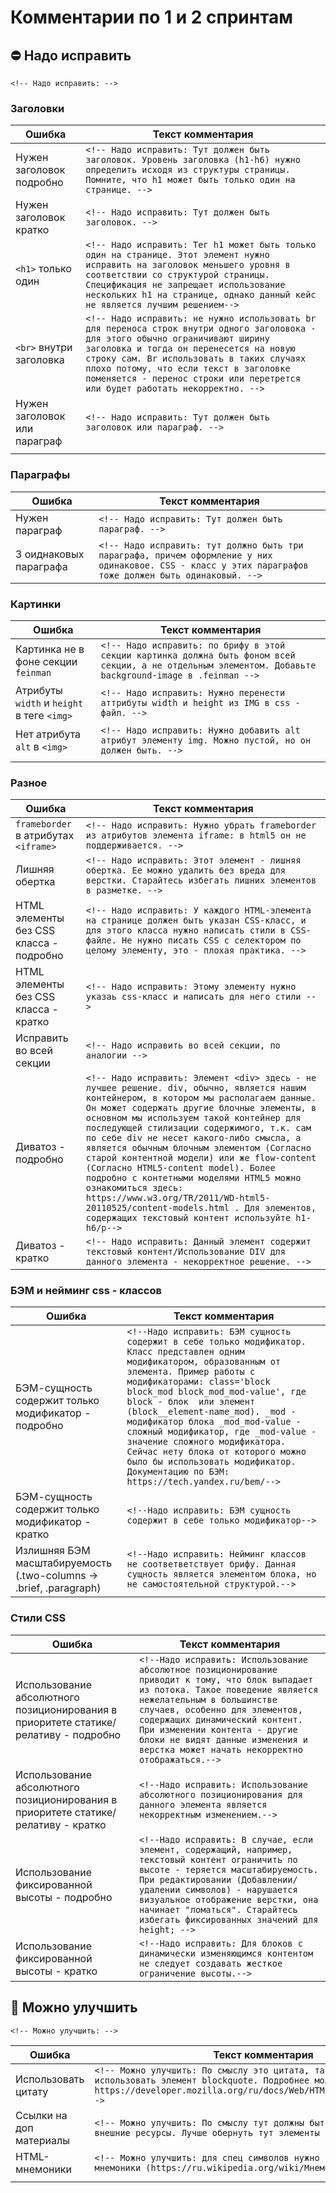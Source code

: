 # Комментарии по 1 и 2 спринтам

## :no_entry: Надо исправить

`<!-- Надо исправить: -->`

### Заголовки

| Ошибка        | Текст комментария|
| ------------- | ------------- |
| Нужен заголовок подробно | `<!-- Надо исправить: Тут должен быть заголовок. Уровень заголовка (h1-h6) нужно определить исходя из структуры страницы. Помните, что h1 может быть только один на странице. -->` |
| Нужен заголовок кратко | `<!-- Надо исправить: Тут должен быть заголовок. -->` |
| `<h1>` только один| `<!-- Надо исправить: Тег h1 может быть только один на странице. Этот элемент нужно исправить на заголовок меньшего уровня в соответствии со структурой страницы. Спецификация не запрещает использование нескольких h1 на странице, однако данный кейс не является лучшим решением-->` |
| `<br>` внутри заголовка | `<!-- Надо исправить: не нужно использовать br для переноса строк внутри одного заголовока - для этого обычно ограничивают ширину заголовка и тогда он перенесется на новую строку сам. Br использовать в таких случаях плохо потому, что если текст в заголовке поменяется - перенос строки или перетрется или будет работать некорректно. -->` |
| Нужен заголовок или параграф | `<!-- Надо исправить: Тут должен быть заголовок или параграф. -->` |
|||

### Параграфы
| Ошибка        | Текст комментария|
| ------------- | ------------- |
| Нужен параграф | `<!-- Надо исправить: Тут должен быть параграф. -->` |
| 3 оиднаковых параграфа | `<!-- Надо исправить: тут должно быть три параграфа, причем оформление у них одинаковое. CSS - класс у этих параграфов тоже должен быть одинаковый. -->` |


### Картинки

| Ошибка        | Текст комментария|
| ------------- | ------------- |
| Картинка не в фоне секции `feinman` | `<!-- Надо исправить: по брифу в этой секции картинка должна быть фоном всей секции, а не отдельным элементом. Добавьте background-image в .feinman -->` |
| Атрибуты `width` и `height` в теге `<img>` | `<!-- Надо исправить: Нужно перенести аттрибуты width и height из IMG в css - файл. -->` |
| Нет атрибута `alt` в `<img>` | `<!-- Надо исправить: Нужно добавить alt атрибут элементу img. Можно пустой, но он должен быть. -->` |
|||

### Разное
| Ошибка        | Текст комментария|
| ------------- | ------------- |
| `frameborder` в атрибутах `<iframe>` | `<!-- Надо исправить: Нужно убрать frameborder из атрибутов элемента iframe: в html5 он не поддерживается. -->` |
| Лишняя обертка | `<!-- Надо исправить: Этот элемент - лишняя обертка. Ее можно удалить без вреда для верстки. Старайтесь избегать лишних элементов в разметке. -->` |
| HTML элементы без CSS класса - подробно | `<!-- Надо исправить: У каждого HTML-элемента на странице должен быть указан CSS-класс, и для этого класса нужно написать стили в CSS-файле. Не нужно писать CSS с селектором по целому элементу, это - плохая практика. -->` |
| HTML элементы без CSS класса - кратко | `<!-- Надо исправить: Этому элементу нужно указаь css-класс и написать для него стили -->` |
| Исправить во всей секции | `<!-- Надо исправить во всей секции, по аналогии -->` |
| Диватоз - подробно | `<!-- Надо исправить: Элемент <div> здесь - не лучшее решение. div, обычно, является нашим контейнером, в котором мы располагаем данные. Он может содержать другие блочные элементы, в основном мы используем такой контейнер для последующей стилизации содержимого, т.к. сам по себе div не несет какого-либо смысла, а является обычным блочным элементом (Согласно старой контентной модели) или же flow-content (Согласно HTML5-content model). Более подробно с контетными моделями HTML5 можно ознакомиться здесь: https://www.w3.org/TR/2011/WD-html5-20110525/content-models.html . Для элементов, содержащих текстовый контент используйте h1-h6/p-->` |
| Диватоз - кратко | `<!-- Надо исправить: Данный элемент содержит текстовый контент/Использование DIV для данного элемента - некорректное решение. -->` |

### БЭМ и нейминг css - классов

| Ошибка        | Текст комментария|
| ------------- | ------------- |
| БЭМ-сущность содержит только модификатор - подробно | `<!--Надо исправить: БЭМ сущность содержит в себе только модификатор. Класс представлен одним модификатором, образованным от элемента. Пример работы с модификаторами: class='block block_mod block_mod_mod-value', где block - блок  или элемент (block__element-name_mod). _mod - модификатор блока _mod_mod-value - сложный модификатор, где _mod-value - значение сложного модификатора. Сейчас нету блока от которого можно было бы использовать модификатор. Документацию по БЭМ: https://tech.yandex.ru/bem/-->` |
| БЭМ-сущность содержит только модификатор - кратко | `<!--Надо исправить: БЭМ сущность содержит в себе только модификатор-->` |
| Излишняя БЭМ масштабируемость (.two-columns -> .brief, .paragraph) | `<!--Надо исправить: Нейминг классов не соответветствует брифу. Данная сущность является элементом блока, но не самостоятельной структурой.-->` |


### Стили CSS

| Ошибка        | Текст комментария|
| ------------- | ------------- |
| Использование абсолютного позиционирования в приоритете статике/релативу - подробно | `<!--Надо исправить: Использование абсолютное позиционирование приводит к тому, что блок выпадает из потока. Такое поведение является нежелательным в большинстве случаев, особенно для элементов, содержащих динамический контент. При изменении контента - другие блоки не видят данные изменения и верстка может начать некорректно отображаться.-->` |
| Использование абсолютного позиционирования в приоритете статике/релативу - кратко | `<!--Надо исправить: Использование абсолютного позиционирования для данного элемента является некорректным изменением.-->` |
| Использование фиксированной высоты - подробно | `<!--Надо исправить: В случае, если элемент, содержащий, например, текстовый контент ограничить по высоте - теряется масштабируемость. При редактировании (Добавлении/удалении символов) - нарушается визуальное отображение верстки, она начинает "ломаться". Старайтесь избегать фиксированных значений для height; -->` |
| Использование фиксированной высоты - кратко | `<!--Надо исправить: Для блоков с динамически изменяющимся контентом не следует создавать жесткое ограничение высоты.-->` |

## :thinking: Можно улучшить
`<!-- Можно улучшить: -->`

| Ошибка        | Текст комментария|
| ------------- | ------------- |
| Использовать цитату | `<!-- Можно улучшить: По смыслу это цитата, так что тут лучше использовать элемент blockquote. Подробнее можно почитать тут: https://developer.mozilla.org/ru/docs/Web/HTML/Element/blockquote-->` |
| Ссылки на доп материалы | `<!-- Можно улучшить: По смыслу тут должны быть ссылки на какие-то внешние ресурсы. Лучше обернуть тут элементы в ссылки. -->` |
| HTML-мнемоники | `<!-- Можно улучшить: для спец символов нужно использовать html - мнемоники (https://ru.wikipedia.org/wiki/Мнемоники_в_HTML) -->` |
|||
